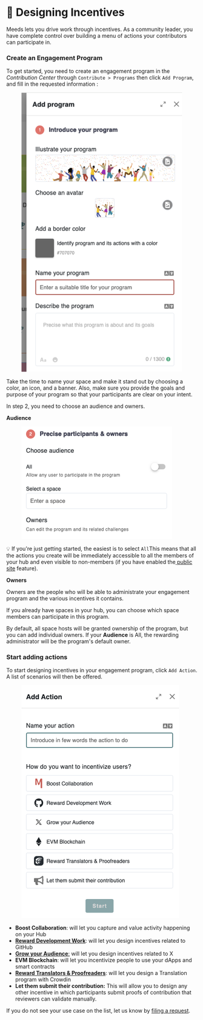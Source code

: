 # 💝 Designing Incentives

Meeds lets you drive work through incentives. As a community leader, you have complete control over building a menu of actions your contributors can participate in.



### Create an Engagement Program

To get started, you need to create an engagement program in the  _Contribution Center_ through  `Contribute > Programs` then click `Add Program`, and fill in the requested information :

<figure><img src="../../.gitbook/assets/add-program.png" alt=""><figcaption></figcaption></figure>

Take the time to name your space and make it stand out by choosing a color, an icon, and a banner. Also, make sure you provide the goals and purpose of your program so that your participants are clear on your intent.

In step 2, you need to choose an audience and owners.&#x20;

**Audience**

<figure><img src="../../.gitbook/assets/add-program-step2.png" alt=""><figcaption></figcaption></figure>

💡 If you're just getting started, the easiest is to select `All`This means that all the actions you create will be immediately accessible to all the members of your hub and even visible to non-members (if you have enabled the[ public site](../set-up-your-hub/managing-a-public-site.md) feature).

**Owners**&#x20;

Owners are the people who will be able to administrate your engagement program and the various incentives it contains.

If you already have spaces in your hub, you can choose which space members can participate in this program.&#x20;

By default, all space hosts will be granted ownership of the program, but you can add individual owners. If your **Audience** is All, the rewarding administrator will be the program's default owner.

### Start adding actions

To start designing incentives in your engagement program, click `Add Action`. A list of scenarios will then be offered.

<figure><img src="../../.gitbook/assets/add-action.png" alt=""><figcaption></figcaption></figure>

* **Boost Collaboration**: will let you capture and value activity happening on your Hub
* [**Reward Development Work**](fostering-open-collaboration-on-github.md): will let you design incentives related to GitHub
* [**Grow your Audience**:](growing-your-audience-on-x.md) will let you design incentives related to X
* **EVM Blockchain**: will let you incentivize people to use your dApps and smart contracts
* [**Reward Translators & Proofreaders**](building-a-translation-program-on-crowdin.md): will let you design a Translation program with Crowdin
* **Let them submit their contribution:** This will allow you to design any other incentive in which participants submit proofs of contribution that reviewers can validate manually.

If you do not see your use case on the list, let us know by [filing a request](https://github.com/Meeds-io/meeds/issues/new?assignees=\&labels=\&projects=\&template=feature\_request.md\&title=).
